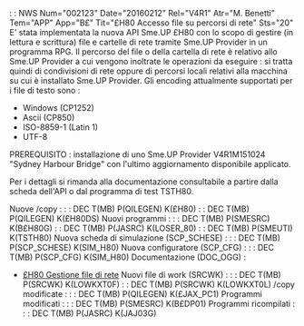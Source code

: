  :  : NWS Num="002123" Date="20160212" Rel="V4R1" Atr="M. Benetti" Tem="APP" App="B£" Tit="£H80 Accesso file su percorsi di rete" Sts="20"
E' stata implementata la nuova API Sme.UP £H80 con lo scopo di gestire (in lettura e scrittura) file e cartelle di rete tramite Sme.UP Provider in un programma RPG.
Il percorso del file o della cartella di rete è relativo allo Sme.UP Provider a cui vengono inoltrate le operazioni da eseguire :  si tratta quindi di condivisioni di rete oppure di percorsi locali relativi alla macchina su cui è installato Sme.UP Provider.
Gli encoding attualmente supportati per i file di testo sono : 
-  Windows (CP1252)
-  Ascii (CP850)
-  ISO-8859-1 (Latin 1)
-  UTF-8

PREREQUISITO :  installazione di uno Sme.UP Provider V4R1M151024 "Sydney Harbour Bridge" con l'ultimo
aggiornamento disponibile applicato.

Per i dettagli si rimanda alla documentazione consultabile a partire dalla scheda dell'API o dal programma di test TSTH80.

Nuove /copy : 
 :  : DEC T(MB) P(QILEGEN) K(£H80)
 :  : DEC T(MB) P(QILEGEN) K(£H80DS)
Nuovi programmi : 
 :  : DEC T(MB) P(SMESRC) K(B£H80G)
 :  : DEC T(MB) P(JASRC) K(LOSER_80)
 :  : DEC T(MB) P(SMEUTI) K(TSTH80)
Nuova scheda di simulazione (SCP_SCHESE) : 
 :  : DEC T(MB) P(SCP_SCHESE) K(SIM_H80)
Nuova configuratore (SCP_CFG) : 
 :  : DEC T(MB) P(SCP_CFG) K(SIM_H80)
Documentazione (DOC_OGG) : 
- [£H80 Gestione file di rete](Sorgenti/DOC/OJ/PGM/TSTH80)
Nuovi file di work (SRCWK) : 
 :  : DEC T(MB) P(SRCWK) K(LOWKXT0F)
 :  : DEC T(MB) P(SRCWK) K(LOWKXT0L)
/copy modificate : 
 :  : DEC T(MB) P(QILEGEN) K(£JAX_PC1)
Programmi modificati : 
 :  : DEC T(MB) P(SMESRC) K(B£DP01)
Programmi ricompilati : 
 :  : DEC T(MB) P(JASRC) K(JAJ03G)
